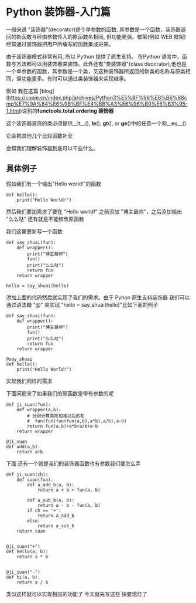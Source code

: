 # Python 装饰器-入门篇

一般来说 "装饰器"(decorator)是个单参数的函数, 其参数是一个函数，装饰器返回的新函数与经由参数传入的原函数名相同, 但功能更强。框架(例如 WEB 框架)经常通过装饰器把用户所编写的函数集成进来。

由于装饰器模式非常有用, 所以 Python 提供了原生支持。 在Python 语言中，函数与方法都可以用装饰器来装饰。此外还有"类装饰器"(class decorator),他也是一个单参数的函数，其参数是一个类，又这种装饰器所返回的新类的名称与原类相同，但功能更多。有时可以通过类装饰器来实现继承。

例如 我在这篇 [blog] (https://copie.cn/index.php/archives/Python3%E5%8F%96%E6%B6%88cmp%E7%9A%84%E6%9B%BF%E4%BB%A3%E6%96%B9%E6%B3%95-1.html)说到的**functools.total.ordering 装饰器**

这个装饰器装饰的类必须提供__lt__(), __le__(), __gt__(), or __ge__()中的任意一个和__eq__().

它会把其他几个比较函数补全

会帮我们理解装饰器到底可以干些什么。

## 具体例子

假如我们有一个输出"Hello world!"的函数

    def hello():
        print("Hello World!")

然后我们要加需求了要在 "Hello world!" 之前添加 "博主最帅"，之后添加输出 "么么哒" 还有就是不能修改原函数

我们这里要新写一个函数

    def say_shuai(fun):
        def wrapper():
            print("博主最帅")
            fun()
            print("么么哒")
            return fun
        return wrapper

    hello = say_shuai(hello)

添加上面的代码然后就实现了我们的需求。由于 Pyhon 原生支持装饰器 我们可以 通过语法糖 "@" 来实现 "hello = say_shuai(hello)"比如下面的例子

    def say_shuai(fun):
        def wrapper():
            print("博主最帅")
            fun()
            print("么么哒")
            return fun
        return wrapper

    @say_shuai
    def hello():
        print("Hello World!")

实现我们同样的需求

下面问题来了如果我们的原函数是带有参数的呢

    def ji_suan(fun):
        def wrapper(a,b):
            # 分别计算乘除加减以后的和
            #  fun(fun(fun(fun(a,b),a*b),a/b),a-b)
            return fun(a,b)+a*b+a/b+a-b
        return wrapper

    @ji_suan
    def add(a,b):
        return a+b

下面 还有一个就是我们的装饰器函数也有参数我们要怎么弄

    def ji_suan(ch):
        def suan(fun):
            def a_add_b(a, b):
                return a + b + fun(a, b)

            def a_sub_b(a, b):
                return a - b - fun(a, b)
            if ch == '+':
                return a_add_b
            else:
                return a_sub_b
        return suan


    @ji_suan("+")
    def hello(a, b):
        return a * b


    @ji_suan("-")
    def hi(a, b):
        return a / b

类似这样就可以实现相应的功能了
今天就先写这些 快要熄灯了
